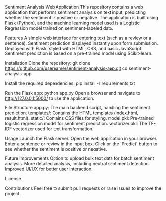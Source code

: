 Sentiment Analysis Web Application
This repository contains a web application that performs sentiment analysis on text input, predicting whether the sentiment is positive or negative. The application is built using Flask (Python), and the machine learning model used is a Logistic Regression model trained on sentiment-labeled data.

Features
A simple web interface for entering text (such as a review or a sentence).
Sentiment prediction displayed instantly upon form submission.
Deployed with Flask, styled with HTML, CSS, and basic JavaScript.
Sentiment prediction is based on a pre-trained model using Scikit-learn.

Installation
Clone the repository:
git clone https://github.com/username/sentiment-analysis-app.git
cd sentiment-analysis-app

Install the required dependencies:
pip install -r requirements.txt

Run the Flask app:
python app.py
Open a browser and navigate to http://127.0.0.1:5000/ to use the application.

File Structure
app.py: The main backend script, handling the sentiment prediction.
templates/: Contains the HTML templates (index.html, result.html).
static/: Contains CSS files for styling.
model.pkl: Pre-trained logistic regression model for sentiment prediction.
vectorizer.pkl: The TF-IDF vectorizer used for text transformation.

Usage
Launch the Flask server.
Open the web application in your browser.
Enter a sentence or review in the input box.
Click on the 'Predict' button to see whether the sentiment is positive or negative.

Future Improvements
Option to upload bulk text data for batch sentiment analysis.
More detailed analysis, including neutral sentiment detection.
Improved UI/UX for better user interaction.

License


Contributions
Feel free to submit pull requests or raise issues to improve the project.
